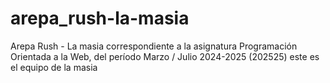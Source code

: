 # arepa_rush-la-masia
Arepa Rush - La masia correspondiente a la asignatura Programación Orientada a la Web, del período Marzo / Julio 2024-2025 (202525)
este es el equipo de la masia